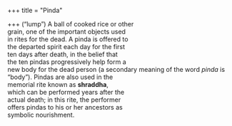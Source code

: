+++
title = "Pinda"

+++
(“lump”) A ball of cooked rice or other  
grain, one of the important objects used  
in rites for the dead. A pinda is offered to  
the departed spirit each day for the first  
ten days after death, in the belief that  
the ten pindas progressively help form a  
new body for the dead person (a secondary meaning of the word *pinda* is  
“body”). Pindas are also used in the  
memorial rite known as **shraddha**,  
which can be performed years after the  
actual death; in this rite, the performer  
offers pindas to his or her ancestors as  
symbolic nourishment.